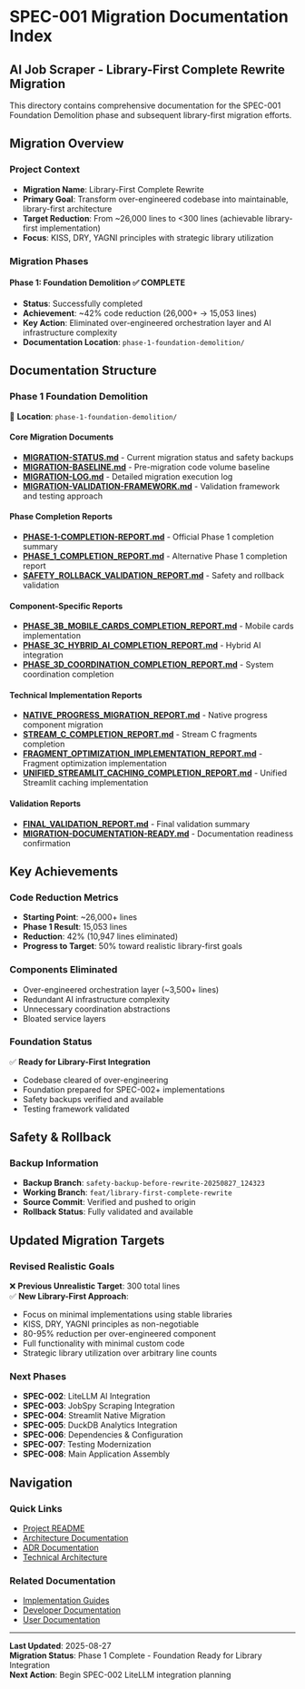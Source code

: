 # SPEC-001 Migration Documentation Index

## **AI Job Scraper - Library-First Complete Rewrite Migration**

This directory contains comprehensive documentation for the SPEC-001 Foundation Demolition phase and subsequent library-first migration efforts.

## Migration Overview

### Project Context

- **Migration Name**: Library-First Complete Rewrite
- **Primary Goal**: Transform over-engineered codebase into maintainable, library-first architecture
- **Target Reduction**: From ~26,000 lines to <300 lines (achievable library-first implementation)
- **Focus**: KISS, DRY, YAGNI principles with strategic library utilization

### Migration Phases

#### Phase 1: Foundation Demolition ✅ COMPLETE

- **Status**: Successfully completed
- **Achievement**: ~42% code reduction (26,000+ → 15,053 lines)
- **Key Action**: Eliminated over-engineered orchestration layer and AI infrastructure complexity
- **Documentation Location**: `phase-1-foundation-demolition/`

## Documentation Structure

### Phase 1 Foundation Demolition

📁 **Location**: `phase-1-foundation-demolition/`

#### Core Migration Documents

- **[MIGRATION-STATUS.md](phase-1-foundation-demolition/MIGRATION-STATUS.md)** - Current migration status and safety backups
- **[MIGRATION-BASELINE.md](phase-1-foundation-demolition/MIGRATION-BASELINE.md)** - Pre-migration code volume baseline
- **[MIGRATION-LOG.md](phase-1-foundation-demolition/MIGRATION-LOG.md)** - Detailed migration execution log
- **[MIGRATION-VALIDATION-FRAMEWORK.md](phase-1-foundation-demolition/MIGRATION-VALIDATION-FRAMEWORK.md)** - Validation framework and testing approach

#### Phase Completion Reports

- **[PHASE-1-COMPLETION-REPORT.md](phase-1-foundation-demolition/PHASE-1-COMPLETION-REPORT.md)** - Official Phase 1 completion summary
- **[PHASE_1_COMPLETION_REPORT.md](phase-1-foundation-demolition/PHASE_1_COMPLETION_REPORT.md)** - Alternative Phase 1 completion report
- **[SAFETY_ROLLBACK_VALIDATION_REPORT.md](phase-1-foundation-demolition/SAFETY_ROLLBACK_VALIDATION_REPORT.md)** - Safety and rollback validation

#### Component-Specific Reports

- **[PHASE_3B_MOBILE_CARDS_COMPLETION_REPORT.md](phase-1-foundation-demolition/PHASE_3B_MOBILE_CARDS_COMPLETION_REPORT.md)** - Mobile cards implementation
- **[PHASE_3C_HYBRID_AI_COMPLETION_REPORT.md](phase-1-foundation-demolition/PHASE_3C_HYBRID_AI_COMPLETION_REPORT.md)** - Hybrid AI integration
- **[PHASE_3D_COORDINATION_COMPLETION_REPORT.md](phase-1-foundation-demolition/PHASE_3D_COORDINATION_COMPLETION_REPORT.md)** - System coordination completion

#### Technical Implementation Reports

- **[NATIVE_PROGRESS_MIGRATION_REPORT.md](phase-1-foundation-demolition/NATIVE_PROGRESS_MIGRATION_REPORT.md)** - Native progress component migration
- **[STREAM_C_COMPLETION_REPORT.md](phase-1-foundation-demolition/STREAM_C_COMPLETION_REPORT.md)** - Stream C fragments completion
- **[FRAGMENT_OPTIMIZATION_IMPLEMENTATION_REPORT.md](phase-1-foundation-demolition/FRAGMENT_OPTIMIZATION_IMPLEMENTATION_REPORT.md)** - Fragment optimization implementation
- **[UNIFIED_STREAMLIT_CACHING_COMPLETION_REPORT.md](phase-1-foundation-demolition/UNIFIED_STREAMLIT_CACHING_COMPLETION_REPORT.md)** - Unified Streamlit caching implementation

#### Validation Reports

- **[FINAL_VALIDATION_REPORT.md](phase-1-foundation-demolition/FINAL_VALIDATION_REPORT.md)** - Final validation summary
- **[MIGRATION-DOCUMENTATION-READY.md](phase-1-foundation-demolition/MIGRATION-DOCUMENTATION-READY.md)** - Documentation readiness confirmation

## Key Achievements

### Code Reduction Metrics

- **Starting Point**: ~26,000+ lines
- **Phase 1 Result**: 15,053 lines
- **Reduction**: 42% (10,947 lines eliminated)
- **Progress to Target**: 50% toward realistic library-first goals

### Components Eliminated

- Over-engineered orchestration layer (~3,500+ lines)
- Redundant AI infrastructure complexity
- Unnecessary coordination abstractions
- Bloated service layers

### Foundation Status

✅ **Ready for Library-First Integration**

- Codebase cleared of over-engineering
- Foundation prepared for SPEC-002+ implementations
- Safety backups verified and available
- Testing framework validated

## Safety & Rollback

### Backup Information

- **Backup Branch**: `safety-backup-before-rewrite-20250827_124323`
- **Working Branch**: `feat/library-first-complete-rewrite`
- **Source Commit**: Verified and pushed to origin
- **Rollback Status**: Fully validated and available

## Updated Migration Targets

### Revised Realistic Goals

❌ **Previous Unrealistic Target**: 300 total lines  
✅ **New Library-First Approach**:

- Focus on minimal implementations using stable libraries
- KISS, DRY, YAGNI principles as non-negotiable
- 80-95% reduction per over-engineered component
- Full functionality with minimal custom code
- Strategic library utilization over arbitrary line counts

### Next Phases

- **SPEC-002**: LiteLLM AI Integration
- **SPEC-003**: JobSpy Scraping Integration  
- **SPEC-004**: Streamlit Native Migration
- **SPEC-005**: DuckDB Analytics Integration
- **SPEC-006**: Dependencies & Configuration
- **SPEC-007**: Testing Modernization
- **SPEC-008**: Main Application Assembly

## Navigation

### Quick Links

- [Project README](../../README.md)
- [Architecture Documentation](../README.md)
- [ADR Documentation](../adrs/README.md)
- [Technical Architecture](../developers/architecture-overview.md)

### Related Documentation

- [Implementation Guides](../implementation-guides/)
- [Developer Documentation](../developers/)
- [User Documentation](../user/)

---

**Last Updated**: 2025-08-27  
**Migration Status**: Phase 1 Complete - Foundation Ready for Library Integration  
**Next Action**: Begin SPEC-002 LiteLLM integration planning
